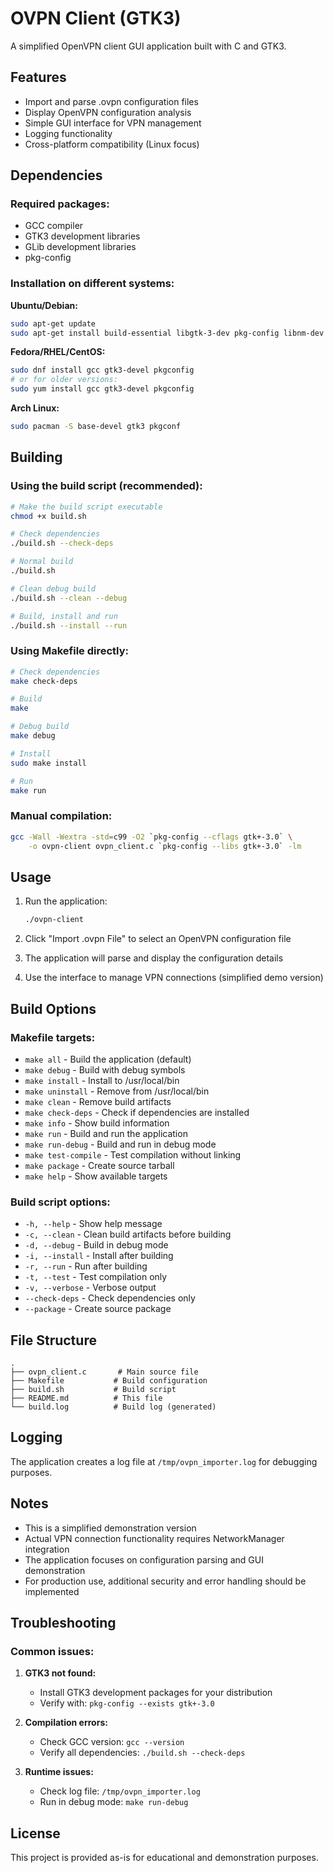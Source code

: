 # OVPN Client (GTK3)

A simplified OpenVPN client GUI application built with C and GTK3.

## Features

- Import and parse .ovpn configuration files
- Display OpenVPN configuration analysis
- Simple GUI interface for VPN management
- Logging functionality
- Cross-platform compatibility (Linux focus)

## Dependencies

### Required packages:
- GCC compiler
- GTK3 development libraries
- GLib development libraries
- pkg-config

### Installation on different systems:

**Ubuntu/Debian:**
```bash
sudo apt-get update
sudo apt-get install build-essential libgtk-3-dev pkg-config libnm-dev
```

**Fedora/RHEL/CentOS:**
```bash
sudo dnf install gcc gtk3-devel pkgconfig
# or for older versions:
sudo yum install gcc gtk3-devel pkgconfig
```

**Arch Linux:**
```bash
sudo pacman -S base-devel gtk3 pkgconf
```

## Building

### Using the build script (recommended):
```bash
# Make the build script executable
chmod +x build.sh

# Check dependencies
./build.sh --check-deps

# Normal build
./build.sh

# Clean debug build
./build.sh --clean --debug

# Build, install and run
./build.sh --install --run
```

### Using Makefile directly:
```bash
# Check dependencies
make check-deps

# Build
make

# Debug build
make debug

# Install
sudo make install

# Run
make run
```

### Manual compilation:
```bash
gcc -Wall -Wextra -std=c99 -O2 `pkg-config --cflags gtk+-3.0` \
    -o ovpn-client ovpn_client.c `pkg-config --libs gtk+-3.0` -lm
```

## Usage

1. Run the application:
   ```bash
   ./ovpn-client
   ```

2. Click "Import .ovpn File" to select an OpenVPN configuration file

3. The application will parse and display the configuration details

4. Use the interface to manage VPN connections (simplified demo version)

## Build Options

### Makefile targets:
- `make all` - Build the application (default)
- `make debug` - Build with debug symbols
- `make install` - Install to /usr/local/bin
- `make uninstall` - Remove from /usr/local/bin
- `make clean` - Remove build artifacts
- `make check-deps` - Check if dependencies are installed
- `make info` - Show build information
- `make run` - Build and run the application
- `make run-debug` - Build and run in debug mode
- `make test-compile` - Test compilation without linking
- `make package` - Create source tarball
- `make help` - Show available targets

### Build script options:
- `-h, --help` - Show help message
- `-c, --clean` - Clean build artifacts before building
- `-d, --debug` - Build in debug mode
- `-i, --install` - Install after building
- `-r, --run` - Run after building
- `-t, --test` - Test compilation only
- `-v, --verbose` - Verbose output
- `--check-deps` - Check dependencies only
- `--package` - Create source package

## File Structure

```
.
├── ovpn_client.c       # Main source file
├── Makefile           # Build configuration
├── build.sh           # Build script
├── README.md          # This file
└── build.log          # Build log (generated)
```

## Logging

The application creates a log file at `/tmp/ovpn_importer.log` for debugging purposes.

## Notes

- This is a simplified demonstration version
- Actual VPN connection functionality requires NetworkManager integration
- The application focuses on configuration parsing and GUI demonstration
- For production use, additional security and error handling should be implemented

## Troubleshooting

### Common issues:

1. **GTK3 not found:**
   - Install GTK3 development packages for your distribution
   - Verify with: `pkg-config --exists gtk+-3.0`

2. **Compilation errors:**
   - Check GCC version: `gcc --version`
   - Verify all dependencies: `./build.sh --check-deps`

3. **Runtime issues:**
   - Check log file: `/tmp/ovpn_importer.log`
   - Run in debug mode: `make run-debug`

## License

This project is provided as-is for educational and demonstration purposes.

